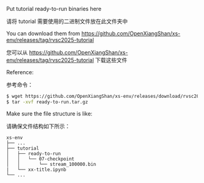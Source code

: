 Put tutorial ready-to-run binaries here

请将 tutorial 需要使用的二进制文件放在此文件夹中

You can download them from https://github.com/OpenXiangShan/xs-env/releases/tag/rvsc2025-tutorial

您可以从 https://github.com/OpenXiangShan/xs-env/releases/tag/rvsc2025-tutorial 下载这些文件

Reference:

参考命令：

```bash
$ wget https://github.com/OpenXiangShan/xs-env/releases/download/rvsc2025-tutorial/ready-to-run.tar.gz
$ tar -xvf ready-to-run.tar.gz
```

Make sure the file structure is like:

请确保文件结构如下所示：

```tree
xs-env
├── ...
├── tutorial
│   ├── ready-to-run
│   │   └── 07-checkpoint
│   │       └── stream_100000.bin
|   └── xx-title.ipynb
└── ...
```
